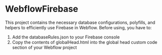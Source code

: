 # WebflowFirebase
This project contains the necessary database configurations, polyfills, and helpers to efficiently use Firebase in Webflow.
Before using, you have to:
1. Add the databaseRules.json to your Firebase console
2. Copy the contents of globalHead.html into the global head custom code section of your Webflow project
